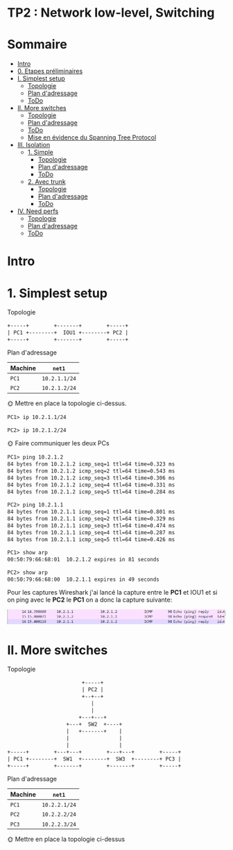 # TP2 : Network low-level, Switching

# Sommaire

* [Intro](#intro)
* [0. Etapes préliminaires](#0-etapes-préliminaires)
* [I. Simplest setup](#i-simplest-setup)
  * [Topologie](#topologie)
  * [Plan d'adressage](#plan-dadressage)
  * [ToDo](#todo)
* [II. More switches](#ii-more-switches)
  * [Topologie](#topologie-1)
  * [Plan d'adressage](#plan-dadressage-1)
  * [ToDo](#todo-1)
  * [Mise en évidence du Spanning Tree Protocol](#mise-en-évidence-du-spanning-tree-protocol)
* [III. Isolation](#iii-isolation)
  * [1. Simple](#1-simple)
    * [Topologie](#topologie-2)
    * [Plan d'adressage](#plan-dadressage-2)
    * [ToDo](#todo-2)
  * [2. Avec trunk](#2-avec-trunk)
    * [Topologie](#topologie-3)
    * [Plan d'adressage](#plan-dadressage-3)
    * [ToDo](#todo-3)
* [IV. Need perfs](#iv-need-perfs)
  * [Topologie](#topologie-4)
  * [Plan d'adressage](#plan-dadressage-4)
  * [ToDo](#todo-4)

# Intro
# 1. Simplest setup

Topologie
```
+-----+        +-------+        +-----+
| PC1 +--------+  IOU1 +--------+ PC2 |
+-----+        +-------+        +-----+
```
Plan d'adressage

Machine | `net1`
--- | ---
`PC1` | `10.2.1.1/24`
`PC2` | `10.2.1.2/24`

🌞 Mettre en place la topologie ci-dessus.
```
PC1> ip 10.2.1.1/24
```
```
PC2> ip 10.2.1.2/24
```

🌞 Faire communiquer les deux PCs
```
PC1> ping 10.2.1.2
84 bytes from 10.2.1.2 icmp_seq=1 ttl=64 time=0.323 ms
84 bytes from 10.2.1.2 icmp_seq=2 ttl=64 time=0.543 ms
84 bytes from 10.2.1.2 icmp_seq=3 ttl=64 time=0.306 ms
84 bytes from 10.2.1.2 icmp_seq=4 ttl=64 time=0.331 ms
84 bytes from 10.2.1.2 icmp_seq=5 ttl=64 time=0.284 ms
```
```
PC2> ping 10.2.1.1
84 bytes from 10.2.1.1 icmp_seq=1 ttl=64 time=0.801 ms
84 bytes from 10.2.1.1 icmp_seq=2 ttl=64 time=0.329 ms
84 bytes from 10.2.1.1 icmp_seq=3 ttl=64 time=0.474 ms
84 bytes from 10.2.1.1 icmp_seq=4 ttl=64 time=0.287 ms
84 bytes from 10.2.1.1 icmp_seq=5 ttl=64 time=0.426 ms
```
```
PC1> show arp
00:50:79:66:68:01  10.2.1.2 expires in 81 seconds
```
```
PC2> show arp
00:50:79:66:68:00  10.2.1.1 expires in 49 seconds
```

Pour les captures Wireshark j'ai lancé la capture entre le **PC1** et IOU1 et si on ping avec le **PC2** le **PC1** on a donc la capture suivante: 

![alt text](https://github.com/WhiteSlimes/ReseauB2/blob/master/TP2/captures/Capture.png)

# II. More switches

Topologie
```
                        +-----+
                        | PC2 |
                        +--+--+
                           |
                           |
                       +---+---+
                   +---+  SW2  +----+
                   |   +-------+    |
                   |                |
                   |                |
+-----+        +---+---+        +---+---+        +-----+
| PC1 +--------+  SW1  +--------+  SW3  +--------+ PC3 |
+-----+        +-------+        +-------+        +-----+
```
Plan d'adressage

Machine | `net1`
--- | ---
`PC1` | `10.2.2.1/24`
`PC2` | `10.2.2.2/24`
`PC3` | `10.2.2.3/24`

🌞 Mettre en place la topologie ci-dessus

